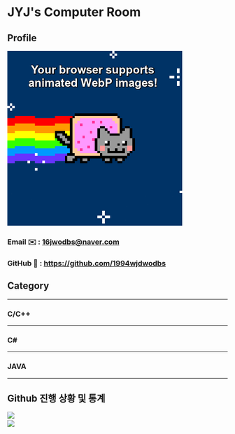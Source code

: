 # JYJ's Computer Room 

## Profile

<img src="images/animated-webp-supported.webp"/>
<picture>
  <source srcset="images/animated-webp-supported.webp" type="image/webp">
  <source srcset="images/unsupported.png" type="image/png"> 
</picture>


### Email ✉️ : 16jwodbs@naver.com
### GitHub 💬 : https://github.com/1994wjdwodbs

## Category

---

### C/C++

---

### C#

---

### JAVA

---

## Github 진행 상황 및 통계
<p>
    <img src="https://github-readme-stats.vercel.app/api?username=1994wjdwodbs"><br/>
    <img src="https://github-readme-stats.vercel.app/api/top-langs/?username=1994wjdwodbs"><br/>
</p>
